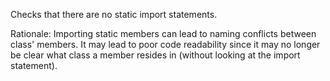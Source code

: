 Checks that there are no static import statements.

Rationale: Importing static members can lead to naming conflicts between
class' members. It may lead to poor code readability since it may no
longer be clear what class a member resides in (without looking at the
import statement).

